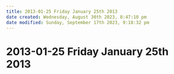 ```yaml
---
title: 2013-01-25 Friday January 25th 2013
date created: Wednesday, August 30th 2023, 8:47:10 pm
date modified: Sunday, September 17th 2023, 9:18:32 pm
---
```


# 2013-01-25 Friday January 25th 2013
